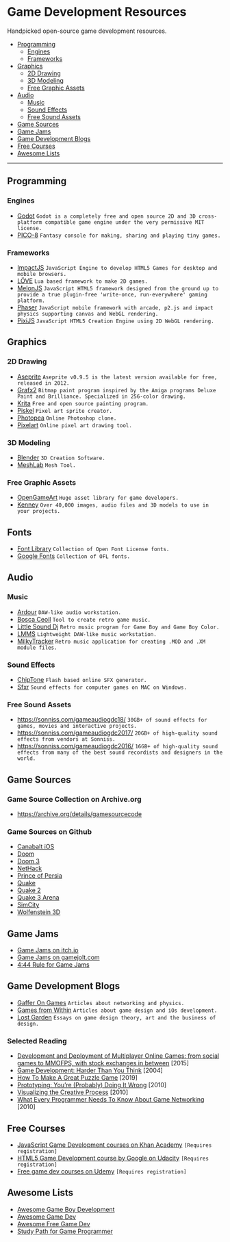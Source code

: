 # Game Development Resources
Handpicked open-source game development resources.

- [Programming](#programming)
    - [Engines](#engines)
    - [Frameworks](#frameworks)
- [Graphics](#graphics)
    - [2D Drawing](#2d-drawing)
    - [3D Modeling](#3d-modeling)
    - [Free Graphic Assets](#free-graphic-assets)
- [Audio](#audio)
    - [Music](#music)
    - [Sound Effects](#sound-effects)
    - [Free Sound Assets](#free-sound-assets)
- [Game Sources](#game-sources)
- [Game Jams](#game-jams)
- [Game Development Blogs](#game-development-blogs)
- [Free Courses](#free-courses)
- [Awesome Lists](#awesome-lists)

---

## Programming

### Engines
- [Godot](https://godotengine.org/) ``Godot is a completely free and open source 2D and 3D cross-platform compatible game engine under the very permissive MIT license.``
- [PICO-8](https://www.lexaloffle.com/pico-8.php) ``Fantasy console for making, sharing and playing tiny games.``

### Frameworks
- [ImpactJS](https://impactjs.com/) ``JavaScript Engine to develop HTML5 Games for desktop and mobile browsers.``
- [LÖVE](https://love2d.org/) ``Lua based framework to make 2D games.``
- [MelonJS](http://melonjs.org/) ``JavaScript HTML5 framework designed from the ground up to provide a true plugin-free 'write-once, run-everywhere' gaming platform.``
- [Phaser](https://phaser.io) ``JavaScript mobile framework with arcade, p2.js and impact physics supporting canvas and WebGL rendering.``
- [PixiJS](http://www.pixijs.com/) ``JavaScript HTML5 Creation Engine using 2D WebGL rendering.``

## Graphics

### 2D Drawing
- [Aseprite](https://www.aseprite.org/older-versions/) ``Aseprite v0.9.5 is the latest version available for free, released in 2012.``
- [Grafx2](http://grafx2.chez.com/) ``Bitmap paint program inspired by the Amiga programs Deluxe Paint and Brilliance. Specialized in 256-color drawing.``
- [Krita](https://krita.org/) ``Free and open source painting program.``
- [Piskel](https://www.piskelapp.com/) ``Pixel art sprite creator.``
- [Photopea](https://www.photopea.com/) ``Online Photoshop clone.``
- [Pixelart](https://www.pixilart.com/) ``Online pixel art drawing tool.``

### 3D Modeling
- [Blender](https://www.blender.org/) ``3D Creation Software.``
- [MeshLab](http://www.meshlab.net/) ``Mesh Tool.``
  
### Free Graphic Assets
- [OpenGameArt](https://opengameart.org/) ``Huge asset library for game developers.``
- [Kenney](https://kenney.nl/) ``Over 40,000 images, audio files and 3D models to use in your projects. ``

## Fonts
- [Font Library](https://fontlibrary.org/) ``Collection of Open Font License fonts.``
- [Google Fonts](https://www.google.com/fonts) ``Collection of OFL fonts.``

## Audio

### Music
- [Ardour](https://ardour.org/) ``DAW-like audio workstation.``
- [Bosca Ceoil](https://boscaceoil.net/) ``Tool to create retro game music.``
- [Little Sound Dj](https://www.littlesounddj.com/) ``Retro music program for Game Boy and Game Boy Color.``
- [LMMS](https://lmms.io/) ``Lightweight DAW-like music workstation.``
- [MilkyTracker](https://milkytracker.titandemo.org/) ``Retro music application for creating .MOD and .XM module files.``

### Sound Effects
- [ChipTone](http://sfbgames.com/chiptone/) ``Flash based online SFX generator.``
- [Sfxr](http://www.drpetter.se/project_sfxr.html) ``Sound effects for computer games on MAC on Windows.``

### Free Sound Assets
- https://sonniss.com/gameaudiogdc18/ ``30GB+ of sound effects for games, movies and interactive projects.``
- https://sonniss.com/gameaudiogdc2017/ ``20GB+ of high-quality sound effects from vendors at Sonniss.``
- https://sonniss.com/gameaudiogdc2016/ ``16GB+ of high-quality sound effects from many of the best sound recordists and designers in the world.``

## Game Sources

### Game Source Collection on Archive.org
- https://archive.org/details/gamesourcecode

### Game Sources on Github
- [Canabalt iOS](https://github.com/ericjohnson/canabalt-ios)
- [Doom](https://github.com/id-Software/DOOM)
- [Doom 3](https://github.com/id-Software/DOOM-3)
- [NetHack](https://github.com/NetHack/NetHack)
- [Prince of Persia](https://github.com/jmechner/Prince-of-Persia-Apple-II)
- [Quake](https://github.com/id-Software/Quake)
- [Quake 2](https://github.com/id-Software/Quake-2)
- [Quake 3 Arena](https://github.com/id-Software/Quake-III-Arena)
- [SimCity](https://github.com/simhacker/micropolis)
- [Wolfenstein 3D](https://github.com/id-Software/wolf3d)

## Game Jams
- [Game Jams on itch.io](https://itch.io/jams)
- [Game Jams on gamejolt.com](http://jams.gamejolt.com/)
- [4:44 Rule for Game Jams](https://www.youtube.com/watch?v=lPyYZjCQ0Is)

## Game Development Blogs
- [Gaffer On Games](https://gafferongames.com/) ``Articles about networking and physics.``
- [Games from Within](http://gamesfromwithin.com/) ``Articles about game design and iOs development.``
- [Lost Garden](https://lostgarden.home.blog/) ``Essays on game design theory, art and the business of design.``

### Selected Reading
- [Development and Deployment of Multiplayer Online Games: from social games to MMOFPS, with stock exchanges in between](http://ithare.com/contents-of-development-and-deployment-of-massively-multiplayer-games-from-social-games-to-mmofps-with-stock-exchanges-in-between/) [2015]
- [Game Development: Harder Than You Think](https://queue.acm.org/detail.cfm?id=971590) [2004]
- [How To Make A Great Puzzle Game](https://thepuzzle.press/how-to-make-a-great-puzzle-game/) [2019]
- [Prototyping: You’re (Probably) Doing It Wrong](http://gamesfromwithin.com/prototyping-youre-probably-doing-it-wrong) [2010]
- [Visualizing the Creative Process](https://lostgarden.home.blog/2010/08/17/visualizing-the-creative-process/) [2010]
- [What Every Programmer Needs To Know About Game Networking](https://gafferongames.com/post/what_every_programmer_needs_to_know_about_game_networking/) [2010]

## Free Courses
- [JavaScript Game Development courses on Khan Academy](https://www.khanacademy.org/computing/cs/programming-games-visualizations) ``[Requires registration]``
- [HTML5 Game Development course by Google on Udacity](https://www.udacity.com/course/html5-game-development--cs255) ``[Requires registration]``
- [Free game dev courses on Udemy](https://www.udemy.com/courses/development/game-development/?price=price-free&sort=popularity)  ``[Requires registration]``

## Awesome Lists
- [Awesome Game Boy Development](https://github.com/gbdev/awesome-gbdev)
- [Awesome Game Dev](https://github.com/mbrukman/awesome-gamedev)
- [Awesome Free Game Dev](https://github.com/Calinou/awesome-gamedev)
- [Study Path for Game Programmer](https://github.com/miloyip/game-programmer)
